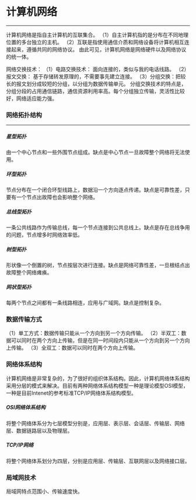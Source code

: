 # 计算机网络
---
  计算机网络是指自主计算机的互联集合。
  （1）自主计算机指的是分布在不同地理位置的多台独立的主机。
  （2）互联是指使用通信介质和网络设备将计算机相互连接起来，遵循共同的网络协议。
    由此可见，计算机网络是网络硬件以及网络协议的统一体。
   
   网络交换技术：
    （1）电路交换技术： 面向连接的，类似与我的电话线路。
    （2）报文交换： 基于存储转发原理的，不需要事先建立连接。
    （3）分组交换：把较长的报文划分成较短的分组，以分组为数据传输单元。
    分组交换技术的特点是，分组分段的占用通信链路，通信资源利用率高。每个分组独立传输，灵活性比较好，网络适应能力强。

### 网络拓扑结构
----
##### 星型拓扑
  由一个中心节点和一些外围节点组成。缺点是中心节点一旦故障整个网络将无法使用。
##### 环型拓扑
  节点分布在一个闭合环型线路上，数据沿一个方向逐点传递。缺点是可靠性差，只要有一个节点出故障也会影响整个网络。
##### 总线型拓扑
  一条公共线路作为传输总线，每一个节点连接到公共总线上。缺点是存在总线争用的问题，节点增多时网络效率低。
#####  树型拓扑
  形状像一个倒置的树，节点按层次进行连接。缺点是网络可靠性差，一旦根结点出故障整个网络瘫痪。
##### 网状型拓扑
  每两个节点之间都有一条线路相连，应用与广域网。缺点是控制复杂。
### 数据传输方式
  （1）单工方式：数据传输只能从一个方向到另一个方向传输。
  （2）半双工：数据可以同时在两个方向上传输，但是在同一时间段内只能从一个方向到另一个方向上传输。
  （3）全双工：数据可以同时在两个方向上传输。
### 网络体系结构
  计算机网络是非常复杂的，为了很好的组织体系结构。因此，计算机网络体系结构采用分层的模式来解决。目前有两种网络体系结构模型一种是理论模型OSI模型，一种是目前Intenet的参考标准TCP/IP网络体系结构模型。
 ##### OSI网络体系结构
   将整个网络体系分为七层模型分别是，应用层、表示层、会话层、传输层、网络层、数据链路层以及物理层。
 ##### TCP/IP网络
   将整个网络体系划分为四层，分别是应用层、传输层、互联网层以及网络接口层。
 ### 局域网技术
 局域网特点范围小、传输速度快。
   
<!--stackedit_data:
eyJoaXN0b3J5IjpbLTk2ODYxMTM1MywtMTM2OTkzNzQyNywyMj
k5MjAzOTEsLTI0OTI5MzQ4Myw0NTgwMzIwMzQsNDkxMjMxODEw
LC01MDQ3Mzc0MDgsMTgwNzg0MDc2NSwtMTY2NjU3OTU4OV19
-->